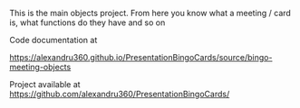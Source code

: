 This is the main objects project. From here you know what a meeting / card is, what functions do they have and so on


Code documentation at

https://alexandru360.github.io/PresentationBingoCards/source/bingo-meeting-objects

Project available at https://github.com/alexandru360/PresentationBingoCards/